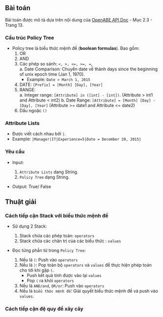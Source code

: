 ## Bài toán
Bài toán được mô tả dựa trên nội dung của [OpenABE API Doc](https://github.com/zeutro/openabe/blob/master/docs/libopenabe-v1.0.0-api-doc.pdf) - Mục 2.3 - Trang 13.
### Cấu trúc Policy Tree
- Policy tree là biểu thức mệnh đề (**boolean formulas**). Bao gồm:   
  1. OR
  2. AND
  3. Các phép so sánh: `<, >, <=, >=, =`,   
    a.  Date Comparison: Chuyển date về thành days since the beginning of unix epoch time (Jan 1, 1970).  
       - Example:  `Date > March 1, 2015`
  4. DATE: `[Prefix] = [Month] [Day], [Year]`
  5. RANGE:   
    a. Integer range: `[Attribute] in ([int] - [int])`.    (Attribute > int1 and Attribute < int2)
    b. Date Range:    `[Attribute] = [Month] [Day] - [Day], [Year]`  (Attribute >= date1 and Attribute <= date2)
  6. Dấu ngoặc `()`

### Attribute Lists
- Được viết cách nhau bởi `|`. 
- Example: `|Manager|IT|Experience=5|Date = December 20, 2015|`

### Yêu cầu
- Input:   
  1. `Attribute Lists` dạng String. 
  2. `Policy Tree` dạng String.

- Output: True/ False

## Thuật giải

### Cách tiếp cận Stack với biểu thức mệnh đề 
- Sử dụng 2 Stack: 
  1. Stack chứa các phép toán: `operators`
  2. Stack chứa các chân trị của các biểu thức  : `values`

- Đọc từng phần tử trong `Policy Tree`:
  1. Nếu là `(`: Push vào `operators`
  2. Nếu là `)`: Pop toàn bộ `operators` và `values` để thực hiện phép toán cho tới khi gặp `(`. 
      - Push kết quả tính được vào lại `values`
      - Pop `(` ra khỏi `operators`
  3. Nếu là `AND/and`, `OR/or`: Push vào `operators`
  4. Nếu là `biểu thức mệnh đề`: Giải quyết biểu thức mệnh đề và push vào `values`.

### Cách tiếp cận đệ quy để xây cây